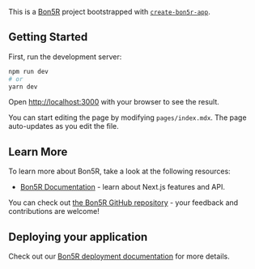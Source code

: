 This is a [Bon5R](https://bon5r.com/) project bootstrapped with [`create-bon5r-app`](https://github.com/manuanish/create-bon5r-app).

## Getting Started

First, run the development server:

```bash
npm run dev
# or
yarn dev
```

Open [http://localhost:3000](http://localhost:3000) with your browser to see the result.

You can start editing the page by modifying `pages/index.mdx`. The page auto-updates as you edit the file.

## Learn More

To learn more about Bon5R, take a look at the following resources:

- [Bon5R Documentation](https://bon5r.com/docs/getting-started/installation) - learn about Next.js features and API.

You can check out [the Bon5R GitHub repository](https://github.com/manuanish/bon5r) - your feedback and contributions are welcome!

## Deploying your application

Check out our [Bon5R deployment documentation](https://www.bon5r.com/docs/deployment/vercel) for more details.
